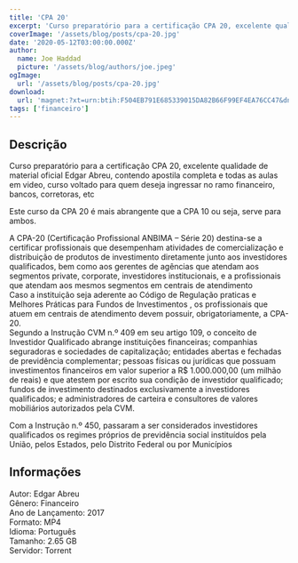 ```yaml
---
title: 'CPA 20'
excerpt: 'Curso preparatório para a certificação CPA 20, excelente qualidade de material oficial Edgar Abreu, contendo apostila completa e todas as aulas em video, curso voltado para quem deseja ingressar no ramo financeiro, bancos, corretoras, etc  Este curso da CPA 20 é mais abrangente que a'
coverImage: '/assets/blog/posts/cpa-20.jpg'
date: '2020-05-12T03:00:00.000Z'
author:
  name: Joe Haddad
  picture: '/assets/blog/authors/joe.jpeg'
ogImage:
  url: '/assets/blog/posts/cpa-20.jpg'
download:
  url: 'magnet:?xt=urn:btih:F504EB791E685339015DA82B66F99EF4EA76CC47&dn=CPA%2020%20-%20ANBID%20-%20Edgar%20Abreu&tr=udp%3a%2f%2ftracker.openbittorrent.com%3a1337%2fannounce&tr=udp%3a%2f%2ftracker.opentrackr.org%3a1337%2fannounce'
tags: ['financeiro']
---
```

<h2>Descrição</h2>
<p></p><p>Curso preparatório para a certificação CPA 20, excelente qualidade de material oficial Edgar Abreu, contendo apostila completa e todas as aulas em video, curso voltado para quem deseja ingressar no ramo financeiro, bancos, corretoras, etc</p><p>Este curso da CPA 20 é mais abrangente que a CPA 10 ou seja, serve para ambos.</p><p>A CPA-20 (Certificação Profissional ANBIMA – Série 20) destina-se a certificar profissionais que desempenham atividades de comercialização e distribuição de produtos de investimento diretamente junto aos investidores qualificados, bem como aos gerentes de agências que atendam aos segmentos private, corporate, investidores institucionais, e a profissionais que atendam aos mesmos segmentos em centrais de atendimento<br/>Caso a instituição seja aderente ao Código de Regulação praticas e Melhores Práticas para Fundos de Investimentos , os profissionais que atuem em centrais de atendimento devem possuir, obrigatoriamente, a CPA-20.<br/>Segundo a Instrução CVM n.º 409 em seu artigo 109, o conceito de Investidor Qualificado abrange instituições financeiras; companhias seguradoras e sociedades de capitalização; entidades abertas e fechadas de previdência complementar; pessoas físicas ou jurídicas que possuam investimentos financeiros em valor superior a R$ 1.000.000,00 (um milhão de reais) e que atestem por escrito sua condição de investidor qualificado; fundos de investimento destinados exclusivamente a investidores qualificados; e administradores de carteira e consultores de valores mobiliários autorizados pela CVM.</p><p>Com a Instrução n.º 450, passaram a ser considerados investidores qualificados os regimes próprios de previdência social instituídos pela União, pelos Estados, pelo Distrito Federal ou por Municípios</p><h2>Informações</h2><p>Autor: Edgar Abreu<br/>Gênero: Financeiro<br/>Ano de Lançamento: 2017<br/>Formato: MP4<br/>Idioma: Português<br/>Tamanho: 2.65 GB<br/>Servidor: Torrent</p>